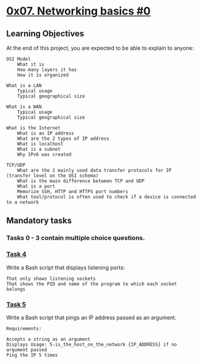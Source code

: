 # [0x07. Networking basics #0]()

## Learning Objectives

At the end of this project, you are expected to be able to explain to anyone:

	OSI Model
		What it is
		How many layers it has
		How it is organized

	What is a LAN
		Typical usage
		Typical geographical size

	What is a WAN
		Typical usage
		Typical geographical size

	What is the Internet
		What is an IP address
		What are the 2 types of IP address
		What is localhost
		What is a subnet
		Why IPv6 was created

	TCP/UDP
		What are the 2 mainly used data transfer protocols for IP (transfer level on the OSI schema)
		What is the main difference between TCP and UDP
		What is a port
		Memorize SSH, HTTP and HTTPS port numbers
		What tool/protocol is often used to check if a device is connected to a network

## Mandatory tasks

### Tasks 0 - 3 contain multiple choice questions.

### [Task 4]()

Write a Bash script that displays listening ports:

	That only shows listening sockets
	That shows the PID and name of the program to which each socket belongs

### [Task 5]()

Write a Bash script that pings an IP address passed as an argument.

	Requirements:

	Accepts a string as an argument
	Displays Usage: 5-is_the_host_on_the_network {IP_ADDRESS} if no argument passed
	Ping the IP 5 times
